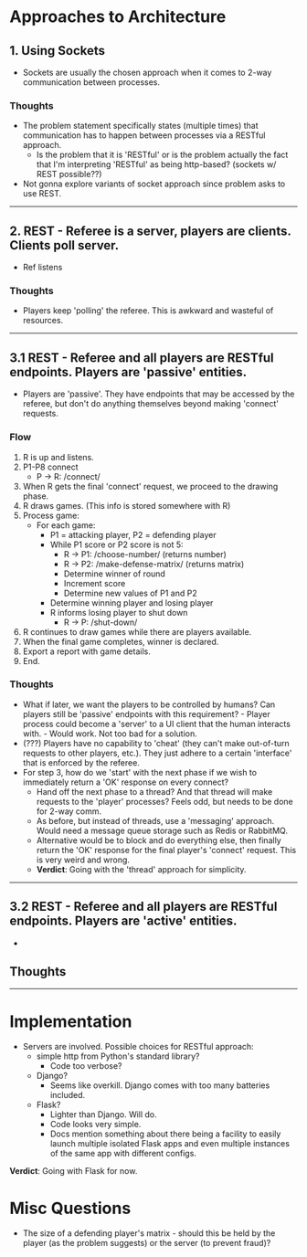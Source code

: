 # Approaches to Architecture

## 1. Using Sockets

- Sockets are usually the chosen approach when it comes to 2-way communication
    between processes.

### Thoughts

- The problem statement specifically states (multiple times) that communication
    has to happen between processes via a RESTful approach.
    - Is the problem that it is 'RESTful' or is the problem actually the fact
        that I'm interpreting 'RESTful' as being http-based? (sockets w/ REST
        possible??)
- Not gonna explore variants of socket approach since problem asks to use REST.

------------------------------------------------------------------------------

## 2. REST - Referee is a server, players are clients. Clients poll server.

- Ref listens

### Thoughts

- Players keep 'polling' the referee. This is awkward and wasteful of
    resources.

------------------------------------------------------------------------------

## 3.1 REST - Referee and all players are RESTful endpoints. Players are 'passive' entities.

- Players are 'passive'. They have endpoints that may be accessed by the
    referee, but don't do anything themselves beyond making 'connect' requests.

### Flow

1. R is up and listens.
2. P1-P8 connect
    - P -> R: /connect/
3. When R gets the final 'connect' request, we proceed to the drawing phase.
4. R draws games. (This info is stored somewhere with R)
5. Process game:
    - For each game:
        - P1 = attacking player, P2 = defending player
        - While P1 score or P2 score is not 5:
            - R -> P1: /choose-number/ (returns number)
            - R -> P2: /make-defense-matrix/ (returns matrix)
            - Determine winner of round
            - Increment score
            - Determine new values of P1 and P2
        - Determine winning player and losing player
        - R informs losing player to shut down
            - R -> P: /shut-down/
6. R continues to draw games while there are players available.
7. When the final game completes, winner is declared.
8. Export a report with game details.
9. End.

### Thoughts

- What if later, we want the players to be controlled by humans? Can players
    still be 'passive' endpoints with this requirement?
        - Player process could become a 'server' to a UI client that the human
            interacts with.
            - Would work. Not too bad for a solution.
- (???) Players have no capability to 'cheat' (they can't make out-of-turn requests
    to other players, etc.). They just adhere to a certain 'interface' that is
    enforced by the referee.
- For step 3, how do we 'start' with the next phase if we wish to immediately
    return a 'OK' response on every connect?
    - Hand off the next phase to a thread? And that thread will make requests
        to the 'player' processes? Feels odd, but needs to be done for 2-way
        comm.
    - As before, but instead of threads, use a 'messaging' approach. Would need
        a message queue storage such as Redis or RabbitMQ.
    - Alternative would be to block and do everything else, then finally return
        the 'OK' response for the final player's 'connect' request. This is
        very weird and wrong.
    - **Verdict**: Going with the 'thread' approach for simplicity.

------------------------------------------------------------------------------

## 3.2 REST - Referee and all players are RESTful endpoints. Players are 'active' entities.

-

## Thoughts

------------------------------------------------------------------------------

# Implementation

- Servers are involved. Possible choices for RESTful approach:
    - simple http from Python's standard library?
        - Code too verbose?
    - Django?
        - Seems like overkill. Django comes with too many batteries included.
    - Flask?
        - Lighter than Django. Will do.
        - Code looks very simple.
        - Docs mention something about there being a facility to easily launch
            multiple isolated Flask apps and even multiple instances of the
            same app with different configs.

**Verdict**: Going with Flask for now.


# Misc Questions

- The size of a defending player's matrix - should this be held by the player
    (as the problem suggests) or the server (to prevent fraud)?

